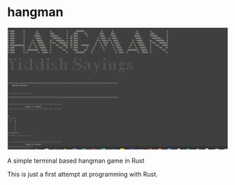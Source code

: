 # hangman
![terminal screenshot](./ksnip_20210214-173735.png)

A simple terminal based hangman game in Rust

This is just a first attempt at programming with Rust.
